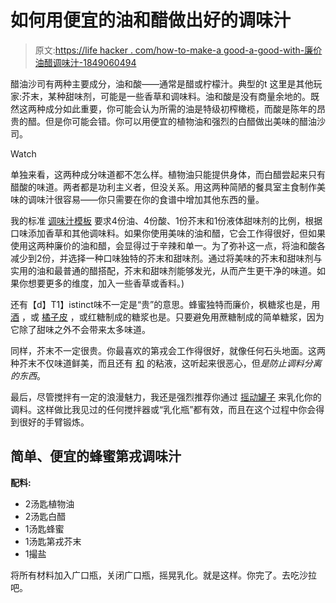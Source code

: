 # 如何用便宜的油和醋做出好的调味汁

> 原文:[https://life hacker . com/how-to-make-a good-a-good-with-廉价油醋调味汁-1849060494](https://lifehacker.com/how-to-make-a-good-vinaigrette-with-cheap-oil-and-vineg-1849060494)

醋油沙司有两种主要成分，油和酸——通常是醋或柠檬汁。典型的t 这里是其他玩家:芥末，某种甜味剂，可能是一些香草和调味料。油和酸是没有商量余地的。既然这两种成分如此重要，你可能会认为所需的油是特级初榨橄榄，而酸是陈年的昂贵的醋。但是你可能会错。你可以用便宜的植物油和强烈的白醋做出美味的醋油沙司。

Watch

单独来看，这两种成分味道都不怎么样。植物油只能提供身体，而白醋尝起来只有醋酸的味道。两者都是功利主义者，但没关系。用这两种简陋的餐具室主食制作美味的调味汁很容易——你只需要在你的食谱中增加其他东西的量。

我的标准 [调味汁模板](https://lifehacker.com/use-this-template-to-make-a-perfect-vinaigrette-every-t-1844718967) 要求4份油、4份酸、1份芥末和1份液体甜味剂的比例，根据口味添加香草和其他调味料。如果你使用美味的油和醋，它会工作得很好，但如果使用这两种廉价的油和醋，会显得过于辛辣和单一。为了弥补这一点，将油和酸各减少到2份，并选择一种口味独特的芥末和甜味剂。通过将美味的芥末和甜味剂与实用的油和最普通的醋搭配，芥末和甜味剂能够发光，从而产生更干净的味道。如果你想要更多的维度，加入一些香草或香料。)

还有【d】T1】istinct味不一定是“贵”的意思。蜂蜜独特而廉价，枫糖浆也是，用 [酒](https://lifehacker.com/turn-crappy-rose-into-a-surprisingly-good-cocktail-syru-1848720942) ，或 [橘子皮](https://lifehacker.com/make-this-delicious-citrus-syrup-with-just-two-ingredie-1848715089) ，或红糖制成的糖浆也是。只要避免用蔗糖制成的简单糖浆，因为它除了甜味之外不会带来太多味道。

同样，芥末不一定很贵。你最喜欢的第戎会工作得很好，就像任何石头地面。这两种芥末不仅味道鲜美，而且还有 [和](https://lifehacker.com/how-to-choose-the-right-mustard-for-your-vinaigrette-1832912147) 的粘液，这听起来很恶心，但*是防止调料分离的东西*。

最后，尽管搅拌有一定的浪漫魅力，我还是强烈推荐你通过 [摇动罐子](https://lifehacker.com/a-mason-jar-is-the-only-tool-you-need-for-perfectly-emu-1796819745) 来乳化你的调料。这样做比我见过的任何搅拌器或“乳化瓶”都有效，而且在这个过程中你会得到很好的手臂锻炼。

## 简单、便宜的蜂蜜第戎调味汁

**配料:**

*   2汤匙植物油
*   2汤匙白醋
*   1汤匙蜂蜜
*   1汤匙第戎芥末
*   1撮盐

将所有材料加入广口瓶，关闭广口瓶，摇晃乳化。就是这样。你完了。去吃沙拉吧。